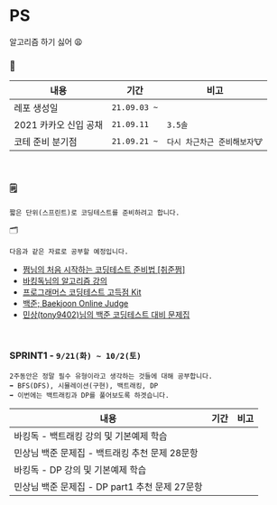# PS
알고리즘 하기 싫어 😩

### 📆
|내용|기간|비고|
|--|--|--|
|레포 생성일|`21.09.03 ~`||
|2021 카카오 신입 공채|`21.09.11`|`3.5솔`|
|코테 준비 분기점|`21.09.21 ~`|`다시 차근차근 준비해보자🐮`|

<br />

### 🗒
```
짧은 단위(스프린트)로 코딩테스트를 준비하려고 합니다.
```


🗂
```
다음과 같은 자료로 공부할 예정입니다.
```
- [쩜님의 처음 시작하는 코딩테스트 준비법 [취준쩜]](https://www.youtube.com/watch?v=uGAssHEHCNI)
- [바킹독님의 알고리즘 강의](https://www.youtube.com/c/BaaarkingDog/videos)
- [프로그래머스 코딩테스트 고득점 Kit](https://programmers.co.kr/learn/challenges)
- [백준; Baekjoon Online Judge](https://www.acmicpc.net/)
- [민상(tony9402)님의 백준 코딩테스트 대비 문제집](https://github.com/tony9402/baekjoon)


<br />


### SPRINT1 - `9/21(화) ~ 10/2(토)`
```
2주동안은 정말 필수 유형이라고 생각하는 것들에 대해 공부합니다.
➡️ BFS(DFS), 시뮬레이션(구현), 백트래킹, DP
➡️ 이번에는 백트래킹과 DP를 풀어보도록 하겟습니다.
```

|내용|기간|비고|
|--|--|--|
|바킹독 - 백트래킹 강의 및 기본예제 학습|||
|민상님 백준 문제집 - 백트래킹 추천 문제 28문항|||
|바킹독 - DP 강의 및 기본예제 학습|||
|민상님 백준 문제집 - DP part1 추천 문제 27문항|||

